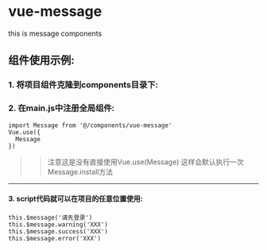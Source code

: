 # vue-message
this is message components
## 组件使用示例:
### 1. 将项目组件克隆到components目录下:

### 2. 在main.js中注册全局组件:

```
import Message from '@/components/vue-message'
Vue.use({
  Message
})
```
>>注意这是没有直接使用Vue.use(Message) 这样会默认执行一次Message.install方法
---
#### 3. script代码就可以在项目的任意位置使用:
```
this.$message('请先登录')
this.$message.warning('XXX')
this.$message.success('XXX')
this.$message.error('XXX')
```
